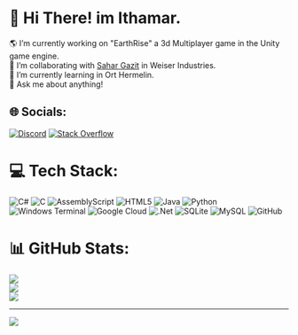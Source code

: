 # 👋 Hi There! im Ithamar.
🌎 I’m currently working on "EarthRise" a 3d Multiplayer game in the Unity game engine.<br>🤝 I’m collaborating with [Sahar Gazit](https://github.com/SaharGazit) in Weiser Industries.<br>🌱 I’m currently learning in Ort Hermelin.<br>💬 Ask me about anything!


## 🌐 Socials:
[![Discord](https://img.shields.io/badge/Discord-%237289DA.svg?logo=discord&logoColor=white)](https://discord.gg/DkWzeQBRKA) [![Stack Overflow](https://img.shields.io/badge/-Stackoverflow-FE7A16?logo=stack-overflow&logoColor=white)](https://stackoverflow.com/users/22794863/ithamarb) 

# 💻 Tech Stack:
![C#](https://img.shields.io/badge/c%23-%23239120.svg?style=for-the-badge&logo=csharp&logoColor=white) ![C](https://img.shields.io/badge/c-%2300599C.svg?style=for-the-badge&logo=c&logoColor=white) ![AssemblyScript](https://img.shields.io/badge/assembly%20script-%23000000.svg?style=for-the-badge&logo=assemblyscript&logoColor=white) ![HTML5](https://img.shields.io/badge/html5-%23E34F26.svg?style=for-the-badge&logo=html5&logoColor=white) ![Java](https://img.shields.io/badge/java-%23ED8B00.svg?style=for-the-badge&logo=openjdk&logoColor=white) ![Python](https://img.shields.io/badge/python-3670A0?style=for-the-badge&logo=python&logoColor=ffdd54) ![Windows Terminal](https://img.shields.io/badge/Windows%20Terminal-%234D4D4D.svg?style=for-the-badge&logo=windows-terminal&logoColor=white) ![Google Cloud](https://img.shields.io/badge/GoogleCloud-%234285F4.svg?style=for-the-badge&logo=google-cloud&logoColor=white) ![.Net](https://img.shields.io/badge/.NET-5C2D91?style=for-the-badge&logo=.net&logoColor=white) ![SQLite](https://img.shields.io/badge/sqlite-%2307405e.svg?style=for-the-badge&logo=sqlite&logoColor=white) ![MySQL](https://img.shields.io/badge/mysql-4479A1.svg?style=for-the-badge&logo=mysql&logoColor=white) ![GitHub](https://img.shields.io/badge/github-%23121011.svg?style=for-the-badge&logo=github&logoColor=white)
# 📊 GitHub Stats:
![](https://github-readme-stats.vercel.app/api?username=IthamarBaron&theme=blueberry&hide_border=false&include_all_commits=true&count_private=true)<br/>
![](https://github-readme-streak-stats.herokuapp.com/?user=IthamarBaron&theme=blueberry&hide_border=false)<br/>
![](https://github-readme-stats.vercel.app/api/top-langs/?username=IthamarBaron&theme=blueberry&hide_border=false&include_all_commits=true&count_private=true&layout=compact)

---
[![](https://visitcount.itsvg.in/api?id=IthamarBaron&icon=5&color=4)]()

